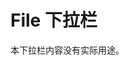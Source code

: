 <!-- DropDown0.md --- 
;; 
;; Description: 
;; Author: Hongyi Wu(吴鸿毅)
;; Email: wuhongyi@qq.com 
;; Created: 日 10月  7 09:37:46 2018 (+0800)
;; Last-Updated: 日 10月  7 09:38:15 2018 (+0800)
;;           By: Hongyi Wu(吴鸿毅)
;;     Update #: 1
;; URL: http://wuhongyi.cn -->

# File 下拉栏

本下拉栏内容没有实际用途。

<!-- DropDown0.md ends here -->

